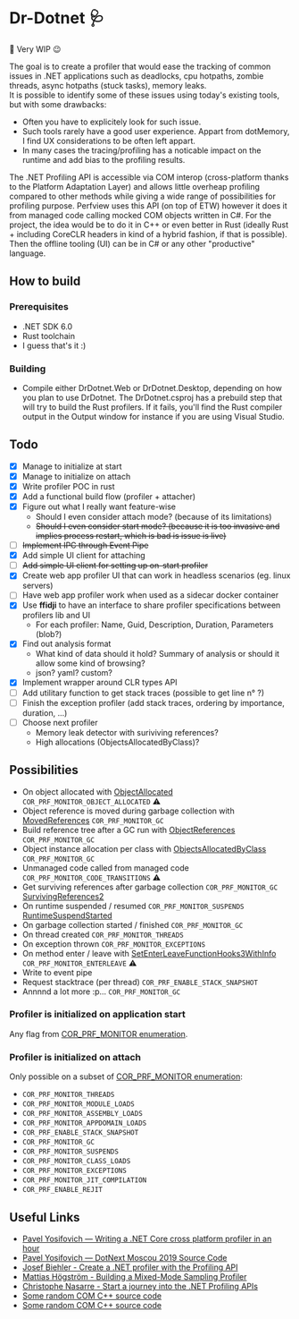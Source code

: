 # Dr-Dotnet 🩺

🚧 Very WIP 😉

The goal is to create a profiler that would ease the tracking of common issues in .NET applications such as deadlocks, cpu hotpaths, zombie threads, async hotpaths (stuck tasks), memory leaks.  
It is possible to identify some of these issues using today's existing tools, but with some drawbacks:

- Often you have to explicitely look for such issue.
- Such tools rarely have a good user experience. Appart from dotMemory, I find UX considerations to be often left appart.
- In many cases the tracing/profiling has a noticable impact on the runtime and add bias to the profiling results.

The .NET Profiling API is accessible via COM interop (cross-platform thanks to the Platform Adaptation Layer) and allows little overheap profiling compared to other methods while giving a wide range of possibilities for profiling purpose. Perfview uses this API (on top of ETW) however it does it from managed code calling mocked COM objects written in C#. For the project, the idea would be to do it in C++ or even better in Rust (ideally Rust + including CoreCLR headers in kind of a hybrid fashion, if that is possible). Then the offline tooling (UI) can be in C# or any other "productive" language.

## How to build

### Prerequisites
- .NET SDK 6.0
- Rust toolchain
- I guess that's it :)

### Building
- Compile either DrDotnet.Web or DrDotnet.Desktop, depending on how you plan to use DrDotnet.
The DrDotnet.csproj has a prebuild step that will try to build the Rust profilers. If it fails, you'll find the Rust compiler output in the Output window for instance if you are using Visual Studio.

## Todo

- [x] Manage to initialize at start
- [x] Manage to initialize on attach
- [x] Write profiler POC in rust
- [x] Add a functional build flow (profiler + attacher)
- [x] Figure out what I really want feature-wise
  - Should I even consider attach mode? (because of its limitations)
  - ~~Should I even consider start mode? (because it is too invasive and implies process restart, which is bad is issue is live)~~
- [ ] ~~Implement IPC through Event Pipe~~
- [x] Add simple UI client for attaching
- [ ] ~~Add simple UI client for setting up on-start profiler~~
- [x] Create web app profiler UI that can work in headless scenarios (eg. linux servers)
- [ ] Have web app profiler work when used as a sidecar docker container
- [x] Use **ffidji** to have an interface to share profiler specifications between profilers lib and UI
  - For each profiler: Name, Guid, Description, Duration, Parameters (blob?)
- [x] Find out analysis format
  - What kind of data should it hold? Summary of analysis or should it allow some kind of browsing?
  - json? yaml? custom?
- [x] Implement wrapper around CLR types API
- [ ] Add utilitary function to get stack traces (possible to get line n° ?)
- [ ] Finish the exception profiler (add stack traces, ordering by importance, duration, ...)
- [ ] Choose next profiler
  - Memory leak detector with suriviving references?
  - High allocations (ObjectsAllocatedByClass)?

## Possibilities

- On object allocated with [ObjectAllocated](https://docs.microsoft.com/en-us/dotnet/framework/unmanaged-api/profiling/icorprofilercallback-objectallocated-method) `COR_PRF_MONITOR_OBJECT_ALLOCATED` ⚠️
- Object reference is moved during garbage collection with [MovedReferences](https://docs.microsoft.com/en-us/dotnet/framework/unmanaged-api/profiling/icorprofilercallback-movedreferences-method) `COR_PRF_MONITOR_GC`
- Build reference tree after a GC run with [ObjectReferences](https://docs.microsoft.com/en-us/dotnet/framework/unmanaged-api/profiling/icorprofilercallback-objectreferences-method) `COR_PRF_MONITOR_GC`
- Object instance allocation per class with [ObjectsAllocatedByClass](https://docs.microsoft.com/en-us/dotnet/framework/unmanaged-api/profiling/icorprofilercallback-objectsallocatedbyclass-method) `COR_PRF_MONITOR_GC`
- Unmanaged code called from managed code `COR_PRF_MONITOR_CODE_TRANSITIONS` ⚠️
- Get surviving references after garbage collection `COR_PRF_MONITOR_GC` [SurvivingReferences2](https://docs.microsoft.com/en-us/dotnet/framework/unmanaged-api/profiling/icorprofilercallback4-survivingreferences2-method)
- On runtime suspended / resumed `COR_PRF_MONITOR_SUSPENDS` [RuntimeSuspendStarted](https://docs.microsoft.com/en-us/dotnet/framework/unmanaged-api/profiling/icorprofilercallback-runtimesuspendstarted-method)
- On garbage collection started / finished `COR_PRF_MONITOR_GC`
- On thread created `COR_PRF_MONITOR_THREADS`
- On exception thrown `COR_PRF_MONITOR_EXCEPTIONS`
- On method enter / leave with [SetEnterLeaveFunctionHooks3WithInfo](https://docs.microsoft.com/en-us/dotnet/framework/unmanaged-api/profiling/icorprofilerinfo3-setenterleavefunctionhooks3withinfo-method?WT.mc_id=DT-MVP-5003325) `COR_PRF_MONITOR_ENTERLEAVE` ⚠️
- Write to event pipe
- Request stacktrace (per thread) `COR_PRF_ENABLE_STACK_SNAPSHOT`
- Annnnd a lot more :p... `COR_PRF_MONITOR_GC`

### Profiler is initialized on application start

Any flag from [COR_PRF_MONITOR enumeration](https://docs.microsoft.com/en-us/dotnet/framework/unmanaged-api/profiling/cor-prf-monitor-enumeration).

### Profiler is initialized on attach

Only possible on a subset of [COR_PRF_MONITOR enumeration](https://docs.microsoft.com/en-us/dotnet/framework/unmanaged-api/profiling/cor-prf-monitor-enumeration):

- `COR_PRF_MONITOR_THREADS`
- `COR_PRF_MONITOR_MODULE_LOADS`
- `COR_PRF_MONITOR_ASSEMBLY_LOADS`
- `COR_PRF_MONITOR_APPDOMAIN_LOADS`
- `COR_PRF_ENABLE_STACK_SNAPSHOT`
- `COR_PRF_MONITOR_GC`
- `COR_PRF_MONITOR_SUSPENDS`
- `COR_PRF_MONITOR_CLASS_LOADS`
- `COR_PRF_MONITOR_EXCEPTIONS`
- `COR_PRF_MONITOR_JIT_COMPILATION`
- `COR_PRF_ENABLE_REJIT`

## Useful Links

- [Pavel Yosifovich — Writing a .NET Core cross platform profiler in an hour](https://www.youtube.com/watch?v=TqS4OEWn6hQ)
- [Pavel Yosifovich — DotNext Moscou 2019 Source Code](https://github.com/zodiacon/DotNextMoscow2019)
- [Josef Biehler - Create a .NET profiler with the Profiling API](https://dev.to/gabbersepp/create-a-net-profiler-with-the-profiling-api-start-of-an-unexpected-journey-198n)
- [Mattias Högström - Building a Mixed-Mode Sampling Profiler](https://www.codeproject.com/Articles/384514/Building-a-Mixed-Mode-Sampling-Profiler)
- [Christophe Nasarre - Start a journey into the .NET Profiling APIs](https://chnasarre.medium.com/start-a-journey-into-the-net-profiling-apis-40c76e2e36cc)
- [Some random COM C++ source code](https://github.com/tenable/poc/blob/master/Comodo/Comodo%20Antivirus/ComodoInjectionCode/ComodoInjectionCode/InjectedCode.cpp)
- [Some random COM C++ source code](https://cpp.hotexamples.com/examples/-/ICLRRuntimeInfo/GetInterface/cpp-iclrruntimeinfo-getinterface-method-examples.html)
